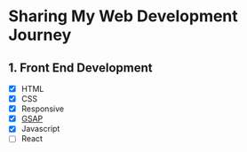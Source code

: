 # Sharing My Web Development Journey

## 1. Front End Development
  - [x] HTML
  - [x] CSS
  - [x] Responsive
  - [x] [GSAP](https://github.com/sanketshinde3001/webdev/tree/main/4%20Gsap%20-%20Basic%20To%20Advanced)
  - [x] Javascript
  - [ ] React
